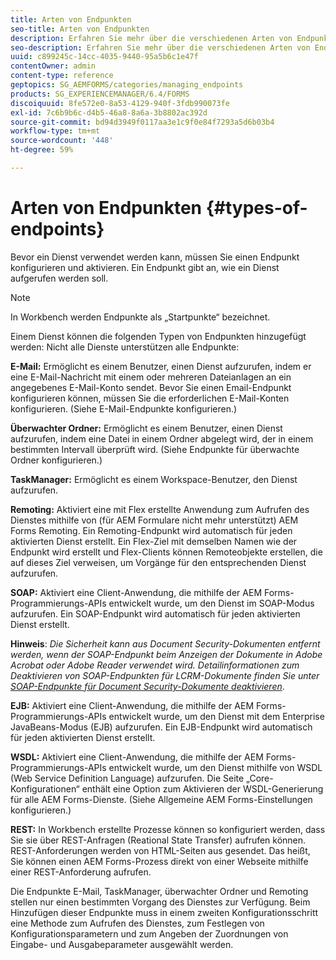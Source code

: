 ```yaml
---
title: Arten von Endpunkten
seo-title: Arten von Endpunkten
description: Erfahren Sie mehr über die verschiedenen Arten von Endpunkten.
seo-description: Erfahren Sie mehr über die verschiedenen Arten von Endpunkten.
uuid: c899245c-14cc-4035-9440-95a5b6c1e47f
contentOwner: admin
content-type: reference
geptopics: SG_AEMFORMS/categories/managing_endpoints
products: SG_EXPERIENCEMANAGER/6.4/FORMS
discoiquuid: 8fe572e0-8a53-4129-940f-3fdb990073fe
exl-id: 7c6b9b6c-d4b5-46a8-8a6a-3b8802ac392d
source-git-commit: bd94d3949f0117aa3e1c9f0e84f7293a5d6b03b4
workflow-type: tm+mt
source-wordcount: '448'
ht-degree: 59%

---
```


# Arten von Endpunkten {#types-of-endpoints}

Bevor ein Dienst verwendet werden kann, müssen Sie einen Endpunkt konfigurieren und aktivieren. Ein Endpunkt gibt an, wie ein Dienst aufgerufen werden soll.

>[!NOTE]
>
>In Workbench werden Endpunkte als „Startpunkte“ bezeichnet.

Einem Dienst können die folgenden Typen von Endpunkten hinzugefügt werden: Nicht alle Dienste unterstützen alle Endpunkte:

**E-Mail:** Ermöglicht es einem Benutzer, einen Dienst aufzurufen, indem er eine E-Mail-Nachricht mit einem oder mehreren Dateianlagen an ein angegebenes E-Mail-Konto sendet. Bevor Sie einen Email-Endpunkt konfigurieren können, müssen Sie die erforderlichen E-Mail-Konten konfigurieren. (Siehe E-Mail-Endpunkte konfigurieren.)

**Überwachter Ordner:** Ermöglicht es einem Benutzer, einen Dienst aufzurufen, indem eine Datei in einem Ordner abgelegt wird, der in einem bestimmten Intervall überprüft wird. (Siehe Endpunkte für überwachte Ordner konfigurieren.)

**TaskManager:** Ermöglicht es einem Workspace-Benutzer, den Dienst aufzurufen.

**Remoting:** Aktiviert eine mit Flex erstellte Anwendung zum Aufrufen des Dienstes mithilfe von (für AEM Formulare nicht mehr unterstützt) AEM Forms Remoting. Ein Remoting-Endpunkt wird automatisch für jeden aktivierten Dienst erstellt. Ein Flex-Ziel mit demselben Namen wie der Endpunkt wird erstellt und Flex-Clients können Remoteobjekte erstellen, die auf dieses Ziel verweisen, um Vorgänge für den entsprechenden Dienst aufzurufen.

**SOAP:** Aktiviert eine Client-Anwendung, die mithilfe der AEM Forms-Programmierungs-APIs entwickelt wurde, um den Dienst im SOAP-Modus aufzurufen. Ein SOAP-Endpunkt wird automatisch für jeden aktivierten Dienst erstellt. 

**Hinweis**:  *Die Sicherheit kann aus Document Security-Dokumenten entfernt werden, wenn der SOAP-Endpunkt beim Anzeigen der Dokumente in Adobe Acrobat oder Adobe Reader verwendet wird. Detailinformationen zum Deaktivieren von SOAP-Endpunkten für LCRM-Dokumente finden Sie unter [SOAP-Endpunkte für Document Security-Dokumente deaktivieren](/help/forms/using/admin-help/configuring-client-server-options.md#disable-soap-endpoints-for-document-security-documents)*.

**EJB:** Aktiviert eine Client-Anwendung, die mithilfe der AEM Forms-Programmierungs-APIs entwickelt wurde, um den Dienst mit dem Enterprise JavaBeans-Modus (EJB) aufzurufen. Ein EJB-Endpunkt wird automatisch für jeden aktivierten Dienst erstellt.

**WSDL:** Aktiviert eine Client-Anwendung, die mithilfe der AEM Forms-Programmierungs-APIs entwickelt wurde, um den Dienst mithilfe von WSDL (Web Service Definition Language) aufzurufen. Die Seite „Core-Konfigurationen“ enthält eine Option zum Aktivieren der WSDL-Generierung für alle AEM Forms-Dienste. (Siehe Allgemeine AEM Forms-Einstellungen konfigurieren.)

**REST:** In Workbench erstellte Prozesse können so konfiguriert werden, dass Sie sie über REST-Anfragen (Reational State Transfer) aufrufen können. REST-Anforderungen werden von HTML-Seiten aus gesendet. Das heißt, Sie können einen AEM Forms-Prozess direkt von einer Webseite mithilfe einer REST-Anforderung aufrufen.

Die Endpunkte E-Mail, TaskManager, überwachter Ordner und Remoting stellen nur einen bestimmten Vorgang des Dienstes zur Verfügung. Beim Hinzufügen dieser Endpunkte muss in einem zweiten Konfigurationsschritt eine Methode zum Aufrufen des Dienstes, zum Festlegen von Konfigurationsparametern und zum Angeben der Zuordnungen von Eingabe- und Ausgabeparameter ausgewählt werden.
